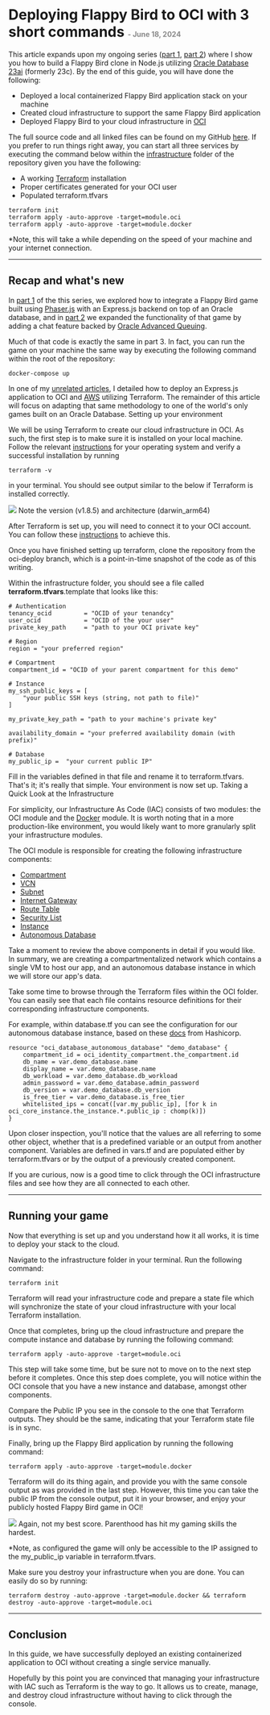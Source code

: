 # Deploying Flappy Bird to OCI with 3 short commands <span style="opacity:0.5;margin:0;padding:0;font-size:14px;">- June 18, 2024</span>

This article expands upon my ongoing series ([part 1](/blog/?post=json-relational-duality-oracle-flappy-bird), [part 2](/blog/?post=oracle-advanced-queue-flappy-bird)) where I show you how to build a Flappy Bird clone in Node.js utilizing [Oracle Database 23ai](https://blogs.oracle.com/database/post/oracle-23ai-now-generally-available) (formerly 23c). By the end of this guide, you will have done the following:

* Deployed a local containerized Flappy Bird application stack on your machine
* Created cloud infrastructure to support the same Flappy Bird application
* Deployed Flappy Bird to your cloud infrastructure in [OCI](https://www.oracle.com/cloud/)

The full source code and all linked files can be found on my GitHub [here](https://github.com/GethosTheWalrus/game-backend-oracle-db/tree/oci-deploy). If you prefer to run things right away, you can start all three services by executing the command below within the [infrastructure](https://github.com/GethosTheWalrus/game-backend-oracle-db/tree/main/infrastructure) folder of the repository given you have the following:

* A working [Terraform](https://www.terraform.io/) installation
* Proper certificates generated for your OCI user
* Populated terraform.tfvars

```
terraform init
terraform apply -auto-approve -target=module.oci
terraform apply -auto-approve -target=module.docker
```

*Note, this will take a while depending on the speed of your machine and your internet connection.

<hr>

## Recap and what's new

In [part 1](/blog/?post=json-relational-duality-oracle-flappy-bird) of the this series, we explored how to integrate a Flappy Bird game built using [Phaser.js](https://phaser.io/) with an Express.js backend on top of an Oracle database, and in [part 2](/blog/?post=oracle-advanced-queue-flappy-bird) we expanded the functionality of that game by adding a chat feature backed by [Oracle Advanced Queuing](https://www.oracle.com/database/advanced-queuing/).

Much of that code is exactly the same in part 3. In fact, you can run the game on your machine the same way by executing the following command within the root of the repository:

```
docker-compose up
```

In one of my [unrelated articles](/blog/?post=terraform-nodejs-oci-aws), I detailed how to deploy an Express.js application to OCI and [AWS](https://aws.amazon.com/) utilizing Terraform. The remainder of this article will focus on adapting that same methodology to one of the world's only games built on an Oracle Database.
Setting up your environment

We will be using Terraform to create our cloud infrastructure in OCI. As such, the first step is to make sure it is installed on your local machine. Follow the relevant [instructions](https://developer.hashicorp.com/terraform/install?ajs_aid=b97da580-bf3d-4087-9e13-8ac47250df3d&product_intent=terraform) for your operating system and verify a successful installation by running

```
terraform -v
```

in your terminal. You should see output similar to the below if Terraform is installed correctly.

<div class="blog-content-block">
    <img src="/img/blog/1718321175543.png" />
    <span class="footnote">Note the version (v1.8.5) and architecture (darwin_arm64)</span>
</div>

After Terraform is set up, you will need to connect it to your OCI account. You can follow these [instructions](https://docs.oracle.com/en-us/iaas/developer-tutorials/tutorials/tf-provider/01-summary.htm) to achieve this.

Once you have finished setting up terraform, clone the repository from the oci-deploy branch, which is a point-in-time snapshot of the code as of this writing.

Within the infrastructure folder, you should see a file called **terraform.tfvars**.template that looks like this:

```
# Authentication
tenancy_ocid         = "OCID of your tenandcy"
user_ocid            = "OCID of the your user"
private_key_path     = "path to your OCI private key"

# Region
region = "your preferred region"

# Compartment
compartment_id = "OCID of your parent compartment for this demo"

# Instance
my_ssh_public_keys = [
    "your public SSH keys (string, not path to file)"
]

my_private_key_path = "path to your machine's private key"

availability_domain = "your preferred availability domain (with prefix)"

# Database
my_public_ip =  "your current public IP"
```

Fill in the variables defined in that file and rename it to terraform.tfvars. That's it; it's really that simple. Your environment is now set up.
Taking a Quick Look at the Infrastructure

For simplicity, our Infrastructure As Code (IAC) consists of two modules: the OCI module and the [Docker](https://www.docker.com/) module. It is worth noting that in a more production-like environment, you would likely want to more granularly split your infrastructure modules.

The OCI module is responsible for creating the following infrastructure components:

* [Compartment](https://docs.oracle.com/en/cloud/foundation/cloud_architecture/governance/compartments.html)
* [VCN](https://www.oracle.com/cloud/networking/virtual-cloud-network/)
* [Subnet](https://docs.oracle.com/en-us/iaas/Content/Network/Tasks/create_subnet.htm)
* [Internet Gateway](https://docs.oracle.com/en-us/iaas/Content/Network/Tasks/managingIGs.htm)
* [Route Table](https://docs.oracle.com/en-us/iaas/Content/Network/Tasks/managingroutetables.htm)
* [Security List](https://www.google.com/url?sa=t&source=web&rct=j&opi=89978449&url=https://docs.oracle.com/en-us/iaas/Content/Network/Concepts/securitylists.htm&ved=2ahUKEwjgy5LV4NmGAxWJtokEHTxcDcEQFnoECAYQAQ&usg=AOvVaw0_Dqpsv0wtPGTzw85gzgh3)
* [Instance](https://docs.oracle.com/en-us/iaas/Content/Compute/Tasks/launchinginstance.htm)
* [Autonomous Database](https://www.oracle.com/autonomous-database/)

Take a moment to review the above components in detail if you would like. In summary, we are creating a compartmentalized network which contains a single VM to host our app, and an autonomous database instance in which we will store our app's data.

Take some time to browse through the Terraform files within the OCI folder. You can easily see that each file contains resource definitions for their corresponding infrastructure components.

For example, within database.tf you can see the configuration for our autonomous database instance, based on these [docs](https://registry.terraform.io/providers/oracle/oci/latest/docs/data-sources/database_autonomous_database) from Hashicorp.

```
resource "oci_database_autonomous_database" "demo_database" {
    compartment_id = oci_identity_compartment.the_compartment.id
    db_name = var.demo_database.name
    display_name = var.demo_database.name
    db_workload = var.demo_database.db_workload
    admin_password = var.demo_database.admin_password
    db_version = var.demo_database.db_version
    is_free_tier = var.demo_database.is_free_tier
    whitelisted_ips = concat([var.my_public_ip], [for k in oci_core_instance.the_instance.*.public_ip : chomp(k)])
}
```

Upon closer inspection, you'll notice that the values are all referring to some other object, whether that is a predefined variable or an output from another component. Variables are defined in vars.tf and are populated either by terraform.tfvars or by the output of a previously created component.

If you are curious, now is a good time to click through the OCI infrastructure files and see how they are all connected to each other. 

<hr> 

## Running your game

Now that everything is set up and you understand how it all works, it is time to deploy your stack to the cloud.

Navigate to the infrastructure folder in your terminal. Run the following command:

```
terraform init
```

Terraform will read your infrastructure code and prepare a state file which will synchronize the state of your cloud infrastructure with your local Terraform installation.

Once that completes, bring up the cloud infrastructure and prepare the compute instance and database by running the following command:

```
terraform apply -auto-approve -target=module.oci
```

This step will take some time, but be sure not to move on to the next step before it completes. Once this step does complete, you will notice within the OCI console that you have a new instance and database, amongst other components. 

Compare the Public IP you see in the console to the one that Terraform outputs. They should be the same, indicating that your Terraform state file is in sync.

Finally, bring up the Flappy Bird application by running the following command:

```
terraform apply -auto-approve -target=module.docker
```

Terraform will do its thing again, and provide you with the same console output as was provided in the last step. However, this time you can take the public IP from the console output, put it in your browser, and enjoy your publicly hosted Flappy Bird game in OCI! 

<div class="blog-content-block">
    <img src="/img/blog/1718372703302.png" />
    <span class="footnote">Again, not my best score. Parenthood has hit my gaming skills the hardest.</span>
</div>

*Note, as configured the game will only be accessible to the IP assigned to the my_public_ip variable in terraform.tfvars.

Make sure you destroy your infrastructure when you are done. You can easily do so by running:

```
terraform destroy -auto-approve -target=module.docker && terraform destroy -auto-approve -target=module.oci
```

<hr>

## Conclusion

In this guide, we have successfully deployed an existing containerized application to OCI without creating a single service manually. 

Hopefully by this point you are convinced that managing your infrastructure with IAC such as Terraform is the way to go. It allows us to create, manage, and destroy cloud infrastructure without having to click through the console. 